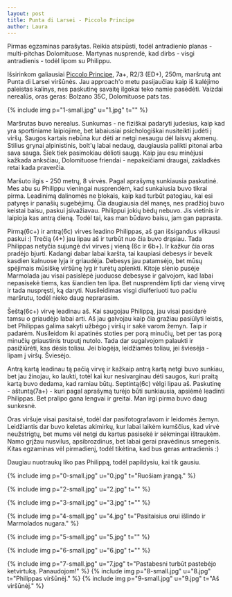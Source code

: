 ```yaml
---
layout: post
title: Punta di Larsei - Piccolo Principe
author: Laura
---
```


Pirmas egzaminas parašytas. Reikia atsipūsti, todėl antradienio planas - multi-pitchas Dolomituose. Martynas nusprendė, kad dirbs - visgi antradienis - todėl lipom su Philippu.

Išsirinkom galiausiai [Piccolo Principe](http://www.planetmountain.com/rock/dolomiti/itinerari/scheda.php?lang=ita&id_tipologia=38&comefrom=search&id_itinerario=853&gruppo=&cima=&nome=), 7a+, R2/3 (ED+), 250m, maršrutą ant Punta di Larsei viršūnės. Jau approach'o metu pasijaučiau kaip iš kalėjimo paleistas kalinys, nes paskutinę savaitę ilgokai teko namie pasėdėti. Vaizdai nerealūs, oras geras: Bolzano 35C, Dolomituose pats tas.

{% include img p="1-small.jpg" u="1.jpg" t="" %}
<!--break-->

Maršrutas buvo nerealus. Sunkumas - ne fiziškai padaryti judesius, kaip kad yra sportiniame laipiojime, bet labaiusiai psichologiškai nusiteikti judėti į viršų. Saugos kartais nebūna kur dėti ar netgi nesaugu dėl laisvų akmenų. Stilius grynai alpinistinis, bolt'ų labai nedaug, daugiausia palikti pitonai arba sava sauga. Šiek tiek pasimokiau dėlioti saugą. Kaip jau esu minėjusi kažkada anksčiau, Dolomituose friendai - nepakeičiami draugai, zakladkės retai kada praverčia.

Maršuto ilgis - 250 metrų, 8 virvės. Pagal aprašymą sunkiausia paskutinė. Mes abu su Philippu vieningai nusprendėm, kad sunkaiusia buvo tikrai pirma. Leadinimą dalinomės ne blokais, kaip kad turbūt patogiau, kai esi patyręs ir panašių sugebėjimų. Čia daugiausia dėl manęs, nes pradžioj buvo keistai baisu, paskui įsivažiavau. Philippui jokių bėdų nebuvo. Jis vietinis ir laipioja kas antrą dieną. Todėl tai, kas man būdavo baisu, jam gan paprasta.

Pirmą(6c+) ir antrą(6c) virves leadino Philippas, aš gan išsigandus vilkausi paskui :) Trečią (4+) jau lipau aš ir turbūt nuo čia buvo drąsiau. Tada Philippas netyčia sujungė dvi virves į vieną (6c ir 6b+). Ir kažkur čia oras pradėjo bjurti. Kadangi dabar labai karšta, tai kaupiasi debesys ir beveik kasdien kalnuose lyja ir griaudėja. Debesys jau patamsėjo, bet mūsų spėjimais mūsiškę viršūnę lyg ir turėtų aplenkti. Kitoje slėnio pusėje Marmolada jau visai pasislėpė juoduose debesyse ir galvojom, kad labai nepasisekė tiems, kas šiandien ten lipa. Bet nusprendėm lipti dar vieną virvę ir tada nuspręsti, ką daryti. Nusileidimas visgi diulferiuoti tuo pačiu maršrutu, todėl nieko daug neprarasim.

Šeštą(6c+) virvę leadinau aš. Kai saugojau Philippą, jau visai pasidarė tamsu o griaudėjo labai arti. Aš jau galvojau kaip čia gražiau pasiūlyti leistis, bet Philippas galima sakyti užbėgo į viršų ir sakė varom žemyn. Taip ir padarėm. Nusileidom iki apatinės stoties per porą minučių, bet per tas porą minučių griaustinis truputį nutolo. Tada dar sugalvojom palaukti ir pasižiūrėti, kas dėsis toliau. Jei blogėja, leidžiamės toliau, jei šviesėja - lipam į viršų. Šviesėjo. 

Antrą kartą leadinau tą pačią virvę ir kažkaip antrą kartą netgi buvo sunkiau, bet jau žinojau, ko laukti, totėl kai kur nesivarginau dėti saugos, kuri praitą kartą buvo dedama, kad ramiau būtų. Septintą(6c) vėlgi lipau aš. Paskutinę - aštuntą(7a+) - kuri pagal aprašymą turėjo būti sunkiausia, apsiėmė leadinti Philippas. Bet pralipo gana lengvai ir greitai. Man irgi pirma buvo daug sunkesnė.

Oras viršuje visai pasitaisė, todėl dar pasifotografavom ir leidomės žemyn. Leidžiantis dar buvo keletas akimirkų, kur labai laikėm kumščius, kad virvė neužstrigtų, bet mums vėl netgi du kartus pasisekė ir sėkmingai ištraukėm. Namo grįžau nusvilus, apsibrozdinus, bet labai gerai pravėdinus smegenis. Kitas egzaminas vėl pirmadienį, todėl tikėtina, kad bus geras antradienis :)

Daugiau nuotraukų liko pas Philippą, todėl papildysiu, kai tik gausiu. 

{% include img p="0-small.jpg" u="0.jpg" t="Ruošiam įrangą." %}

{% include img p="2-small.jpg" u="2.jpg" t="" %}

{% include img p="3-small.jpg" u="3.jpg" t="" %}

{% include img p="4-small.jpg" u="4.jpg" t="Pasitaisius orui išlindo ir Marmolados nugara." %}

{% include img p="5-small.jpg" u="5.jpg" t="" %}

{% include img p="6-small.jpg" u="6.jpg" t="" %}

{% include img p="7-small.jpg" u="7.jpg" t="Pastabesni turbūt pastebėjo ketvirtuką. Panaudojom!" %}
{% include img p="8-small.jpg" u="8.jpg" t="Philippas viršūnėj." %}
{% include img p="9-small.jpg" u="9.jpg" t="Aš viršūnėj." %}
